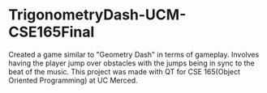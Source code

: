 # TrigonometryDash-UCM-CSE165Final
Created a game similar to "Geometry Dash" in terms of gameplay. Involves having the player jump over obstacles with the jumps being in sync to the beat of the music.  This project was made with QT for CSE 165(Object Oriented Programming) at UC Merced.
